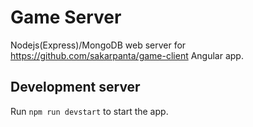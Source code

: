 # Game Server
Nodejs(Express)/MongoDB web server for https://github.com/sakarpanta/game-client Angular app.

## Development server
Run `npm run devstart` to start the app.
